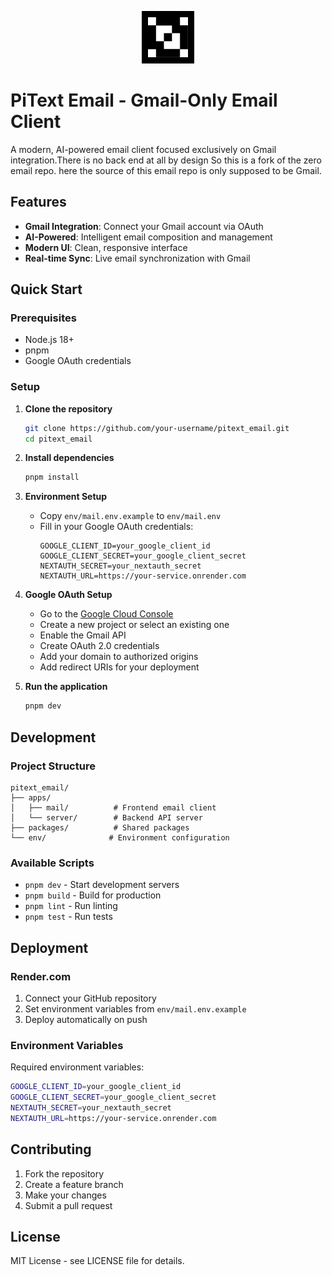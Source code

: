 <p align="center">
  <picture>
    <source srcset="apps/mail/public/white-icon.svg" media="(prefers-color-scheme: dark)">
    <img src="apps/mail/public/black-icon.svg" alt="Zero Logo" width="64" style="background-color: #000; padding: 10px;"/>
  </picture>
</p>

# PiText Email - Gmail-Only Email Client

A modern, AI-powered email client focused exclusively on Gmail integration.There is no back end at all by design So this is a fork of the zero email repo. here the source of this email repo is only supposed to be Gmail.

## Features

- **Gmail Integration**: Connect your Gmail account via OAuth
- **AI-Powered**: Intelligent email composition and management
- **Modern UI**: Clean, responsive interface
- **Real-time Sync**: Live email synchronization with Gmail

## Quick Start

### Prerequisites

- Node.js 18+ 
- pnpm
- Google OAuth credentials

### Setup

1. **Clone the repository**
   ```bash
   git clone https://github.com/your-username/pitext_email.git
   cd pitext_email
   ```

2. **Install dependencies**
   ```bash
   pnpm install
   ```

3. **Environment Setup**
   - Copy `env/mail.env.example` to `env/mail.env`
   - Fill in your Google OAuth credentials:
     ```
     GOOGLE_CLIENT_ID=your_google_client_id
     GOOGLE_CLIENT_SECRET=your_google_client_secret
     NEXTAUTH_SECRET=your_nextauth_secret
     NEXTAUTH_URL=https://your-service.onrender.com
     ```

4. **Google OAuth Setup**
   - Go to the [Google Cloud Console](https://console.cloud.google.com/)
   - Create a new project or select an existing one
   - Enable the Gmail API
   - Create OAuth 2.0 credentials
   - Add your domain to authorized origins
   - Add redirect URIs for your deployment

5. **Run the application**
   ```bash
   pnpm dev
   ```

## Development

### Project Structure

```
pitext_email/
├── apps/
│   ├── mail/          # Frontend email client
│   └── server/        # Backend API server
├── packages/          # Shared packages
└── env/              # Environment configuration
```

### Available Scripts

- `pnpm dev` - Start development servers
- `pnpm build` - Build for production
- `pnpm lint` - Run linting
- `pnpm test` - Run tests

## Deployment

### Render.com

1. Connect your GitHub repository
2. Set environment variables from `env/mail.env.example`
3. Deploy automatically on push

### Environment Variables

Required environment variables:

```bash
GOOGLE_CLIENT_ID=your_google_client_id
GOOGLE_CLIENT_SECRET=your_google_client_secret
NEXTAUTH_SECRET=your_nextauth_secret
NEXTAUTH_URL=https://your-service.onrender.com
```

## Contributing

1. Fork the repository
2. Create a feature branch
3. Make your changes
4. Submit a pull request

## License

MIT License - see LICENSE file for details.
